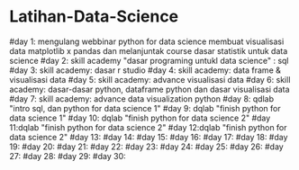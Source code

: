 # Latihan-Data-Science

#day 1: mengulang webbinar python for data science membuat visualisasi data matplotlib x pandas dan melanjuntak course dasar statistik untuk data science
#day 2: skill academy "dasar programing untukl data science" : sql
#day 3: skill academy: dasar r studio
#day 4: skill academy: data frame & visualisasi data
#day 5: skill academy: advance visualisasi data
#day 6: skill academy: dasar-dasar python, dataframe python dan dasar visualisasi data
#day 7: skill academy: advance data visualization python
#day 8: qdlab "intro sql, dan python for data science 1"
#day 9: dqlab "finish python for data science 1"
#day 10: dqlab "finish python for data science 2"
#day 11:dqlab "finish python for data science 2"
#day 12:dqlab "finish python for data science 2"
#day 13:
#day 14:
#day 15:
#day 16:
#day 17:
#day 18:
#day 19:
#day 20:
#day 21:
#day 22:
#day 23:
#day 24:
#day 25:
#day 26:
#day 27:
#day 28:
#day 29:
#day 30:
